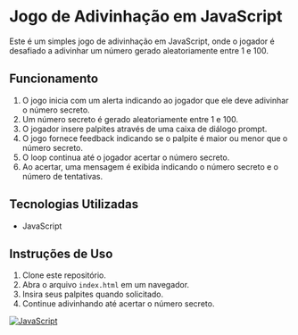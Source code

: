 # Jogo de Adivinhação em JavaScript

Este é um simples jogo de adivinhação em JavaScript, onde o jogador é desafiado a adivinhar um número gerado aleatoriamente entre 1 e 100.

## Funcionamento

1. O jogo inicia com um alerta indicando ao jogador que ele deve adivinhar o número secreto.
2. Um número secreto é gerado aleatoriamente entre 1 e 100.
3. O jogador insere palpites através de uma caixa de diálogo prompt.
4. O jogo fornece feedback indicando se o palpite é maior ou menor que o número secreto.
5. O loop continua até o jogador acertar o número secreto.
6. Ao acertar, uma mensagem é exibida indicando o número secreto e o número de tentativas.

## Tecnologias Utilizadas

- JavaScript

## Instruções de Uso

1. Clone este repositório.
2. Abra o arquivo `index.html` em um navegador.
3. Insira seus palpites quando solicitado.
4. Continue adivinhando até acertar o número secreto.




[![JavaScript](https://img.shields.io/badge/JavaScript-ES6-yellow)](https://www.ecma-international.org/ecma-262/6.0/)




